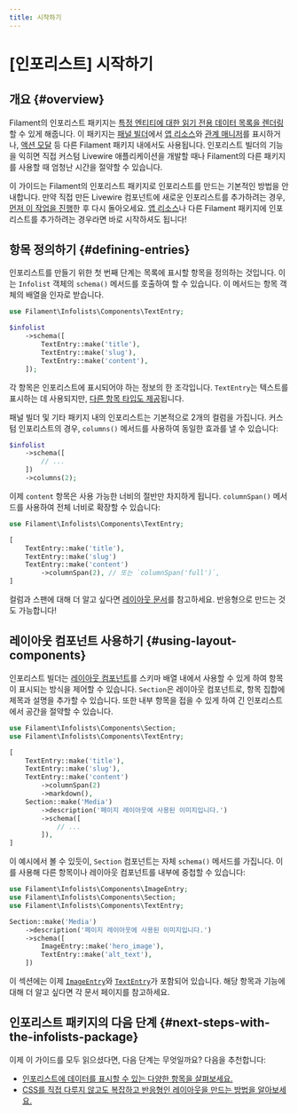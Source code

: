 ```yaml
---
title: 시작하기
---
```

# [인포리스트] 시작하기
## 개요 {#overview}

Filament의 인포리스트 패키지는 [특정 엔티티에 대한 읽기 전용 데이터 목록을 렌더링](adding-an-infolist-to-a-livewire-component)할 수 있게 해줍니다. 이 패키지는 [패널 빌더](../panels/getting-started)에서 [앱 리소스](../panels/resources/getting-started)와 [관계 매니저](../panels/resources/relation-managers)를 표시하거나, [액션 모달](../actions/overview) 등 다른 Filament 패키지 내에서도 사용됩니다. 인포리스트 빌더의 기능을 익히면 직접 커스텀 Livewire 애플리케이션을 개발할 때나 Filament의 다른 패키지를 사용할 때 엄청난 시간을 절약할 수 있습니다.

이 가이드는 Filament의 인포리스트 패키지로 인포리스트를 만드는 기본적인 방법을 안내합니다. 만약 직접 만든 Livewire 컴포넌트에 새로운 인포리스트를 추가하려는 경우, [먼저 이 작업을 진행](adding-an-infolist-to-a-livewire-component)한 후 다시 돌아오세요. [앱 리소스](../panels/resources/getting-started)나 다른 Filament 패키지에 인포리스트를 추가하려는 경우라면 바로 시작하셔도 됩니다!

## 항목 정의하기 {#defining-entries}

인포리스트를 만들기 위한 첫 번째 단계는 목록에 표시할 항목을 정의하는 것입니다. 이는 `Infolist` 객체의 `schema()` 메서드를 호출하여 할 수 있습니다. 이 메서드는 항목 객체의 배열을 인자로 받습니다.

```php
use Filament\Infolists\Components\TextEntry;

$infolist
    ->schema([
        TextEntry::make('title'),
        TextEntry::make('slug'),
        TextEntry::make('content'),
    ]);
```

각 항목은 인포리스트에 표시되어야 하는 정보의 한 조각입니다. `TextEntry`는 텍스트를 표시하는 데 사용되지만, [다른 항목 타입도 제공](entries/getting-started#available-entries)됩니다.

패널 빌더 및 기타 패키지 내의 인포리스트는 기본적으로 2개의 컬럼을 가집니다. 커스텀 인포리스트의 경우, `columns()` 메서드를 사용하여 동일한 효과를 낼 수 있습니다:

```php
$infolist
    ->schema([
        // ...
    ])
    ->columns(2);
```

이제 `content` 항목은 사용 가능한 너비의 절반만 차지하게 됩니다. `columnSpan()` 메서드를 사용하여 전체 너비로 확장할 수 있습니다:

```php
use Filament\Infolists\Components\TextEntry;

[
    TextEntry::make('title'),
    TextEntry::make('slug')
    TextEntry::make('content')
        ->columnSpan(2), // 또는 `columnSpan('full')`,
]
```

컬럼과 스팬에 대해 더 알고 싶다면 [레이아웃 문서](layout/grid)를 참고하세요. 반응형으로 만드는 것도 가능합니다!

## 레이아웃 컴포넌트 사용하기 {#using-layout-components}

인포리스트 빌더는 [레이아웃 컴포넌트](layout/getting-started#available-layout-components)를 스키마 배열 내에서 사용할 수 있게 하여 항목이 표시되는 방식을 제어할 수 있습니다. `Section`은 레이아웃 컴포넌트로, 항목 집합에 제목과 설명을 추가할 수 있습니다. 또한 내부 항목을 접을 수 있게 하여 긴 인포리스트에서 공간을 절약할 수 있습니다.

```php
use Filament\Infolists\Components\Section;
use Filament\Infolists\Components\TextEntry;

[
    TextEntry::make('title'),
    TextEntry::make('slug'),
    TextEntry::make('content')
        ->columnSpan(2)
        ->markdown(),
    Section::make('Media')
        ->description('페이지 레이아웃에 사용된 이미지입니다.')
        ->schema([
            // ...
        ]),
]
```

이 예시에서 볼 수 있듯이, `Section` 컴포넌트는 자체 `schema()` 메서드를 가집니다. 이를 사용해 다른 항목이나 레이아웃 컴포넌트를 내부에 중첩할 수 있습니다:

```php
use Filament\Infolists\Components\ImageEntry;
use Filament\Infolists\Components\Section;
use Filament\Infolists\Components\TextEntry;

Section::make('Media')
    ->description('페이지 레이아웃에 사용된 이미지입니다.')
    ->schema([
        ImageEntry::make('hero_image'),
        TextEntry::make('alt_text'),
    ])
```

이 섹션에는 이제 [`ImageEntry`](entries/image)와 [`TextEntry`](entries/text)가 포함되어 있습니다. 해당 항목과 기능에 대해 더 알고 싶다면 각 문서 페이지를 참고하세요.

## 인포리스트 패키지의 다음 단계 {#next-steps-with-the-infolists-package}

이제 이 가이드를 모두 읽으셨다면, 다음 단계는 무엇일까요? 다음을 추천합니다:

- [인포리스트에 데이터를 표시할 수 있는 다양한 항목을 살펴보세요.](entries/getting-started#available-entries)
- [CSS를 직접 다루지 않고도 복잡하고 반응형인 레이아웃을 만드는 방법을 알아보세요.](layout/getting-started)
